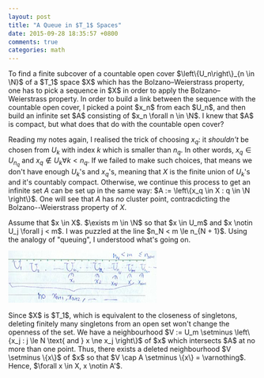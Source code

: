 ```yaml
---
layout: post
title: "A Queue in $T_1$ Spaces"
date: 2015-09-28 18:35:57 +0800
comments: true
categories: math
---
```


<span class="myeqn" markdown="0">
To find a finite subcover of a countable open cover
$\left\{U_n\right\}_{n \in \N}$ of a $T_1$ space $X$ which has the
Bolzano–Weierstrass property, one has to pick a sequence in $X$ in
order to apply the Bolzano–Weierstrass property.  In order to build a
link between the sequence with the countable open cover, I picked a
point $x_n$ from each $U_n$, and then build an infinite set $A$
consisting of $x_n \forall n \in \N$.  I knew that $A$ is compact, but
what does that do with the countable open cover?
</span>

Reading my notes again, I realised the trick of choosing $x_q$: it
*shouldn't* be chosen from $U_k$ with index $k$ which is smaller than
<span class="myeqn" markdown="0">$n_q$.  In other words, $x_q \in
U_{n_q}$ and $x_q \notin U_k \forall k < n_q$.  If we failed to make
such choices, that means we don't have enough $U_k$'s and $x_q$'s,
meaning that $X$ is the finite union of $U_k$'s and it's countably
compact.  Otherwise, we continue this process to get an infinite set
$A$ can be set up in the same way: $A := \left\{x_q \in X : q \in \N
\right\}$.</span>  One will see that $A$ has *no* cluster point,
contracdicting the Bolzano--Weierstrass property of $X$.

<span class="myeqn" markdown="0">
Assume that $x \in X$.  $\exists m \in \N$ so that $x \in U_m$ and $x
\notin U_j \forall j < m$.  I was puzzled at the line $n_N < m \le
n_{N + 1}$.  Using the analogy of "queuing", I understood what's going
on.
</span>

<picture class="fancybox" title="a queue of open sets in the open
  countable cover">
  <source srcset="/images/posts/QT1/q-800.jpg"
    media="(min-width: 800px)"></source>
  <source srcset="/images/posts/QT1/q-600.jpg"
    media="(min-width: 600px)"></source>
  <img alt="a queue of open sets in the open countable cover"
    src="/images/posts/QT1/q-300.jpg" />
</picture>

<span class="myeqn" markdown="0">
Since $X$ is $T_1$, which is equivalent to the closeness of
singletons, deleting finitely many singletons from an open set won't
change the openness of the set.  We have a neighbourhood $V := U_m
\setminus \left\{x_j : j \le N \text{ and } x \ne x_j \right\}$ of $x$
which intersects $A$ at no more than one point.  Thus, there exists a
deleted neighbourhood $V \setminus \{x\}$ of $x$ so that $V \cap A
\setminus \{x\} = \varnothing$.  Hence, $\forall x \in X, x \notin
A'$.
</span>
